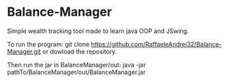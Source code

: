 # Balance-Manager
Simple wealth tracking tool made to learn java OOP and JSwing.

To run the program:
git clone https://github.com/RaffaeleAndrei32/Balance-Manager.git
or dowload the repository.

Then run the jar in BalanceManager/out:
java -jar pathTo/BalanceManager/out/BalanceManager.jar

